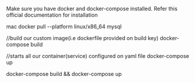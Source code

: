 Make sure you have docker and docker-compose installed. Refer this official documentation for installation

mac
docker pull --platform linux/x86_64 mysql

//build our custom image(i.e dockerfile provided on build key)
docker-compose build 

//starts all our container(service) configured on yaml file
docker-compose up

docker-compose build && docker-compose up